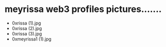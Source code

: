 # meyrissa web3 profiles pictures.......
- 0xrissa (1).jpg
- 0xrissa (2).jpg
- 0xrissa (3).jpg
- 0xmeyrissa1 (1).jpg

